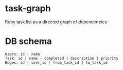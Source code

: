 # task-graph
Ruby task list as a directed graph of dependencies


# DB schema
```
Users: id | name
Task: id | name | completed | description | priority
Edges: id | user_id | from_task_id | to_task_id
```